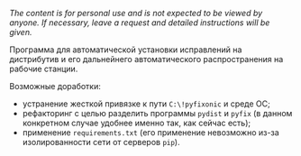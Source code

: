 *The content is for personal use and is not expected to be viewed by anyone. If necessary, leave a request and detailed instructions will be given.*

Программа для автоматической установки исправлений на дистрибутив и его дальнейнего автоматического распространения на рабочие станции.

Возможные доработки:
- устранение жесткой привязке к пути `C:\!pyfixonic` и среде ОС;
- рефакторинг с целью разделить программы `pydist` и `pyfix` (в данном конкретном случае удобнее именно так, как сейчас есть);
- применение `requirements.txt` (его применение невозможно из-за изолированности сети от серверов `pip`).
